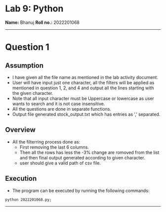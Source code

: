 
# Lab 9: Python

**Name:** Bhanuj
**Roll no.:** 2022201068

---


# Question 1

## Assumption
- I have given all the file name as mentioned in the lab activity document.
- User will have input just one character, all the filters will be applied as mentioned in question 1, 2, and 4 and output all the lines starting with the given character.
- Note that all input character must be Uppercase or lowercase as user wants to search and it is not case insensitive.
- All the questions are done in separate functions.
- Output file generated stock_output.txt which has entries as ',' separated.

## Overview 
- All the filterring process done as:
    - First removing the last 6 columns.
    - Then all the rows has less the -3% change are romoved from the list and then final output generated according to given character.
    - user should give a valid path of csv file.

## Execution 
- The program can be executed by running the following commands:

```
python 2022201068.py;

```

***